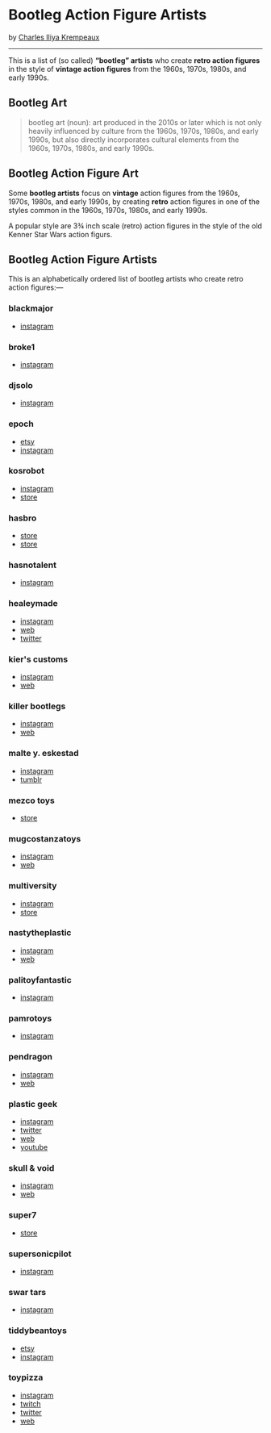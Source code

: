 # Bootleg Action Figure Artists
by [Charles Iliya Krempeaux](http://changelog.ca/)

-----

This is a list of (so called) **“bootleg” artists** who create **retro action figures** in the style of **vintage action figures** from the 1960s, 1970s, 1980s, and early 1990s.

## Bootleg Art

> bootleg art (noun): art produced in the 2010s or later which is not only heavily influenced by culture from the 1960s, 1970s, 1980s, and early 1990s, but also directly incorporates cultural elements from the 1960s, 1970s, 1980s, and early 1990s.

## Bootleg Action Figure Art

Some **bootleg artists** focus on **vintage** action figures from the 1960s, 1970s, 1980s, and early 1990s, by creating **retro** action figures in one of the styles common in the 1960s, 1970s, 1980s, and early 1990s.

A popular style are 3¾ inch scale (retro) action figures in the style of the old Kenner Star Wars action figurs.

## Bootleg Action Figure Artists

This is an alphabetically ordered list of bootleg artists who create retro action figures:—

### blackmajor

* [instagram](https://instagram.com/blackmajor/)

### broke1

* [instagram](https://www.instagram.com/broke1/)

### djsolo

* [instagram](https://www.instagram.com/djsoloisawesome/)

### epoch

* [etsy](https://www.etsy.com/shop/EPOCHARTShop)
* [instagram](https://www.instagram.com/epoch_art/)

### kosrobot

* [instagram](https://www.instagram.com/kosrobot/)
* [store](https://www.instagram.com/kosrobot/)

### hasbro

* [store](https://hasbropulse.com/search?q=retro+375)
* [store](https://hasbropulse.com/search?refinementList%5Bnamed_tags.Series%5D%5B0%5D=Star%20Wars&q=retro%20collection)

### hasnotalent

* [instagram](https://www.instagram.com/hasnotalent/)

### healeymade

* [instagram](https://www.instagram.com/healeymade/) 
* [web](https://healeymade.com/) 
* [twitter](https://twitter.com/healeymade)

### kier's customs

* [instagram](https://www.instagram.com/kiers.customs/)
* [web](https://kierscustoms.bigcartel.com/)

### killer bootlegs

* [instagram](https://www.instagram.com/killerbootlegs/)
* [web](http://www.killerbootlegs.com/) 

### malte y. eskestad

* [instagram](https://www.instagram.com/malteeskestad/)
* [tumblr](https://malteeskestad.tumblr.com/)

### mezco toys

* [store](https://www.mezcotoyz.com/5-points)

### mugcostanzatoys

* [instagram](https://www.instagram.com/mugcostanzatoys/)
* [web](https://mugcostanzatoys.bigcartel.com/)

### multiversity

* [instagram](https://www.instagram.com/themultiversity/)
* [store](https://multiversity.storenvy.com/)

### nastytheplastic

* [instagram](https://www.instagram.com/nastytheplastic/)
* [web](https://www.nastytheplastic.com/)

### palitoyfantastic

* [instagram](https://www.instagram.com/palitoyfantastic/)

### pamrotoys

* [instagram](https://www.instagram.com/pamrotoys/)

### pendragon

* [instagram](https://www.instagram.com/p_e_n_d_r_a_g_o_n/)
* [web](https://pendragonbootlegs.com/)

### plastic geek

* [instagram](https://www.instagram.com/theplasticgeek/)
* [twitter](https://twitter.com/theplasticgeek)
* [web](https://www.plasticgeek.com/)
* [youtube](https://www.youtube.com/user/kylash327)

### skull & void

* [instagram](https://www.instagram.com/skullandvoid/)
* [web](https://skullandvoid.bigcartel.com/)

### super7

* [store](https://super7.com/collections/reaction-figures)

### supersonicpilot

* [instagram](https://www.instagram.com/supersonicpilot/)

### swar tars

* [instagram](https://www.instagram.com/markhelus/)

### tiddybeantoys

* [etsy](https://www.etsy.com/shop/TiddyBeanToys)
* [instagram](https://www.instagram.com/tiddybeantoys/)

### toypizza

* [instagram](https://www.instagram.com/toypizza/)
* [twitch](https://www.knightsoftheslice.com/)
* [twitter](https://twitter.com/toy_pizza)
* [web](https://www.knightsoftheslice.com/)

